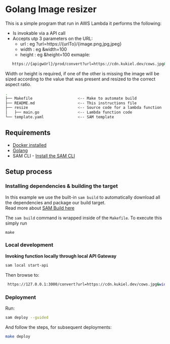 # Golang Image resizer

This is a simple program that run in AWS Lambda it performs the following:
 - Is invokable via a API call
 - Accepts utp 3 parameters on the URL:
    - url : eg ?url=https://{urlTo}/{image.png,jpg,jpeg}
    - width : eg &width=100
    - height : eg &height=100
 exmaple:
 ```bash
    https://{apigwUrl}/prod/convert?url=https://cdn.kukiel.dev/cows.jpg&width=500&height=500 
```
 
 Width or height is required, if one of the other is missing the image will be sized according
 to the value that was present and resized to the correct aspect ratio.
 
```bash
.
├── Makefile                    <-- Make to automate build
├── README.md                   <-- This instructions file
├── resize                      <-- Source code for a lambda function
│   ├── main.go                 <-- Lambda function code
└── template.yaml               <-- SAM template
```

## Requirements

* [Docker installed](https://www.docker.com/community-edition)
* [Golang](https://golang.org)
* SAM CLI - [Install the SAM CLI](https://docs.aws.amazon.com/serverless-application-model/latest/developerguide/serverless-sam-cli-install.html)

## Setup process

### Installing dependencies & building the target 

In this example we use the built-in `sam build` to automatically download all the dependencies and package our build target.   
Read more about [SAM Build here](https://docs.aws.amazon.com/serverless-application-model/latest/developerguide/sam-cli-command-reference-sam-build.html) 

The `sam build` command is wrapped inside of the `Makefile`. To execute this simply run
 
```shell
make
```

### Local development

**Invoking function locally through local API Gateway**

```bash
sam local start-api
```

Then browse to:
```bash
 https://127.0.0.1:3000/convert?url=https://cdn.kukiel.dev/cows.jpg&width=500&height=500 
```

### Deployment
Run:
```bash 
sam deploy --guided
```
And follow the steps, for subsequent deployments:
```bash 
make deploy
```